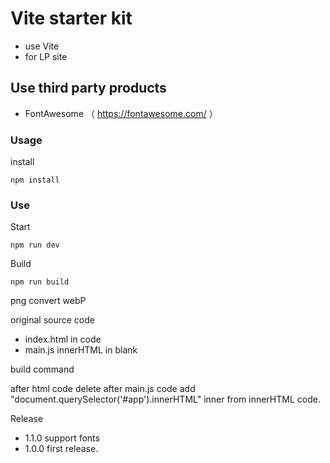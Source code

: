 # Vite starter kit

- use Vite
- for LP site

## Use third party products

- FontAwesome （ https://fontawesome.com/ ）

### Usage
install

```
npm install
```

### Use

Start

```
npm run dev
```

Build

```
npm run build
```

png convert webP

original source code

- index.html in code
- main.js innerHTML in blank

build command

after html code delete after main.js code add "document.querySelector('#app').innerHTML" inner from innerHTML code.

Release

- 1.1.0 support fonts
- 1.0.0 first release.
